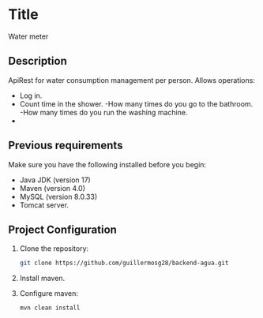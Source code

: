 # Title
Water meter

## Description
ApiRest for water consumption management per person.
Allows operations:

- Log in.
- Count time in the shower.
  -How many times do you go to the bathroom.
  -How many times do you run the washing machine.
-
## Previous requirements

Make sure you have the following installed before you begin:

- Java JDK (version 17)
- Maven (version 4.0)
- MySQL (version 8.0.33)
- Tomcat server.

## Project Configuration

1. Clone the repository:

     ```bash
     git clone https://github.com/guillermosg28/backend-agua.git
     ```
2. Install maven.

3. Configure maven:
     ```bash
     mvn clean install
     ```

